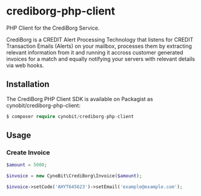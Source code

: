 # crediborg-php-client #

PHP Client for the CrediBorg Service.

CrediBorg is a CREDIT Alert Processing Technology that listens for CREDIT Transaction Emails (Alerts) on your mailbox, processes them by extracting relevant information from it and running it accross customer generated invoices for a match and equally notifying your servers with relevant details via web hooks.

## Installation ##

The CrediBorg PHP Client SDK is available on Packagist as cynobit/crediborg-php-client:

```php
$ composer require cynobit/crediborg-php-client
```

## Usage ##

### Create Invoice ###
```php
$amount = 5000;

$invoice = new CynoBit\CrediBorg\Invoice($amount);

$invoice->setCode('AHYT645623')->setEmail('example@example.com');
```